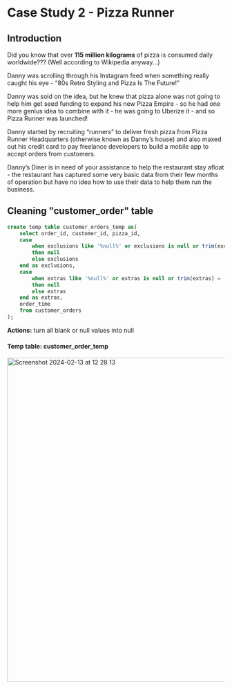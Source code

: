 # Case Study 2 - Pizza Runner

## Introduction
Did you know that over **115 million kilograms** of pizza is consumed daily worldwide??? (Well according to Wikipedia anyway…)

Danny was scrolling through his Instagram feed when something really caught his eye - “80s Retro Styling and Pizza Is The Future!”

Danny was sold on the idea, but he knew that pizza alone was not going to help him get seed funding to expand his new Pizza Empire - so he had one more genius idea to combine with it - he was going to Uberize it - and so Pizza Runner was launched!

Danny started by recruiting “runners” to deliver fresh pizza from Pizza Runner Headquarters (otherwise known as Danny’s house) and also maxed out his credit card to pay freelance developers to build a mobile app to accept orders from customers.

Danny’s Diner is in need of your assistance to help the restaurant stay afloat - the restaurant has captured some very basic data from their few months of operation but have no idea how to use their data to help them run the business.

## Cleaning "customer_order" table
````sql
create temp table customer_orders_temp as(
	select order_id, customer_id, pizza_id,
	case
		when exclusions like '%null%' or exclusions is null or trim(exclusions) = ''
		then null
		else exclusions
	end as exclusions,
	case
		when extras like '%null%' or extras is null or trim(extras) = ''
		then null
		else extras
	end as extras,
	order_time
	from customer_orders
);
````
**Actions:** turn all blank or null values into null

#### Temp table: customer_order_temp
<img width="750" alt="Screenshot 2024-02-13 at 12 28 13" src="https://github.com/kevivuu/8-Week-SQL-Challenge/assets/155116890/04c7f691-2771-42c9-a60c-b27aaad029d4">

